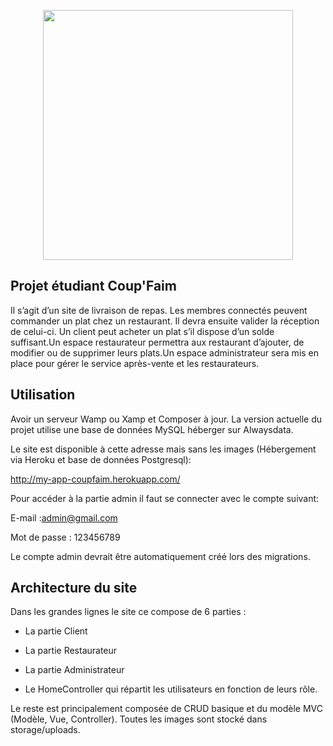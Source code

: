 <p align="center"><img src="https://res.cloudinary.com/dtfbvvkyp/image/upload/v1566331377/laravel-logolockup-cmyk-red.svg" width="400"></p>

## Projet étudiant Coup'Faim

Il s’agit d’un site de livraison de repas. Les membres connectés peuvent commander un plat chez un restaurant. Il devra ensuite valider la réception de celui-ci. Un client peut acheter un plat s’il dispose d’un solde suffisant.Un espace restaurateur permettra aux restaurant d’ajouter, de modifier ou de supprimer leurs plats.Un  espace administrateur  sera  mis  en  place  pour  gérer  le  service  après-vente  et  les restaurateurs.

## Utilisation

Avoir un serveur Wamp ou Xamp et Composer à jour.
La version actuelle du projet utilise une base de données MySQL héberger sur Alwaysdata.

Le site est disponible à cette adresse mais sans les images (Hébergement via Heroku et base de données Postgresql):

http://my-app-coupfaim.herokuapp.com/

Pour accéder à la partie admin il faut se connecter avec le compte suivant: 

E-mail :admin@gmail.com

Mot de passe : 123456789

Le compte admin devrait être automatiquement créé lors des migrations.

## Architecture du site

Dans les grandes lignes le site ce compose de 6 parties :

- La partie Client

- La partie Restaurateur

- La partie Administrateur

- Le HomeController qui répartit les utilisateurs en fonction de leurs rôle.

Le reste est principalement composée de CRUD basique et du modèle MVC (Modèle, Vue, Controller).
Toutes les images sont stocké dans storage/uploads.


